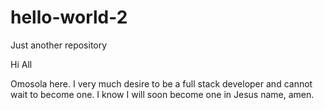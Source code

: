 # hello-world-2
Just another repository

Hi All

Omosola here. I very much desire to be a full stack developer and cannot wait to become one. 
I know I will soon become one in Jesus name, amen.

